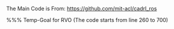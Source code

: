 The Main Code is From:
https://github.com/mit-acl/cadrl_ros

%%% Temp-Goal for RVO (The code starts from line 260 to 700)
